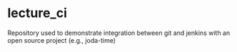 # lecture_ci
Repository used to demonstrate integration between git and jenkins with an open source project (e.g., joda-time)
